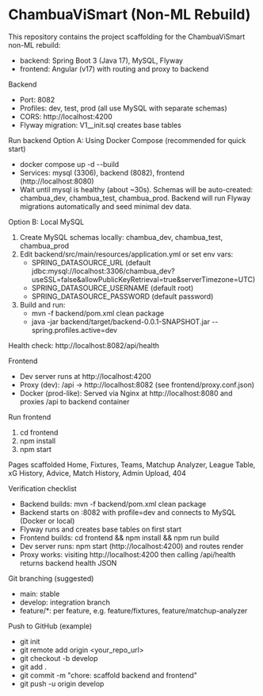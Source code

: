 # ChambuaViSmart (Non-ML Rebuild)

This repository contains the project scaffolding for the ChambuaViSmart non-ML rebuild:
- backend: Spring Boot 3 (Java 17), MySQL, Flyway
- frontend: Angular (v17) with routing and proxy to backend

Backend
- Port: 8082
- Profiles: dev, test, prod (all use MySQL with separate schemas)
- CORS: http://localhost:4200
- Flyway migration: V1__init.sql creates base tables

Run backend
Option A: Using Docker Compose (recommended for quick start)
- docker compose up -d --build
- Services: mysql (3306), backend (8082), frontend (http://localhost:8080)
- Wait until mysql is healthy (about ~30s). Schemas will be auto-created: chambua_dev, chambua_test, chambua_prod. Backend will run Flyway migrations automatically and seed minimal dev data.

Option B: Local MySQL
1) Create MySQL schemas locally: chambua_dev, chambua_test, chambua_prod
2) Edit backend/src/main/resources/application.yml or set env vars:
   - SPRING_DATASOURCE_URL (default jdbc:mysql://localhost:3306/chambua_dev?useSSL=false&allowPublicKeyRetrieval=true&serverTimezone=UTC)
   - SPRING_DATASOURCE_USERNAME (default root)
   - SPRING_DATASOURCE_PASSWORD (default password)
3) Build and run:
   - mvn -f backend/pom.xml clean package
   - java -jar backend/target/backend-0.0.1-SNAPSHOT.jar --spring.profiles.active=dev

Health check: http://localhost:8082/api/health

Frontend
- Dev server runs at http://localhost:4200
- Proxy (dev): /api -> http://localhost:8082 (see frontend/proxy.conf.json)
- Docker (prod-like): Served via Nginx at http://localhost:8080 and proxies /api to backend container

Run frontend
1) cd frontend
2) npm install
3) npm start

Pages scaffolded
Home, Fixtures, Teams, Matchup Analyzer, League Table, xG History, Advice, Match History, Admin Upload, 404

Verification checklist
- Backend builds: mvn -f backend/pom.xml clean package
- Backend starts on :8082 with profile=dev and connects to MySQL (Docker or local)
- Flyway runs and creates base tables on first start
- Frontend builds: cd frontend && npm install && npm run build
- Dev server runs: npm start (http://localhost:4200) and routes render
- Proxy works: visiting http://localhost:4200 then calling /api/health returns backend health JSON

Git branching (suggested)
- main: stable
- develop: integration branch
- feature/*: per feature, e.g. feature/fixtures, feature/matchup-analyzer

Push to GitHub (example)
- git init
- git remote add origin <your_repo_url>
- git checkout -b develop
- git add .
- git commit -m "chore: scaffold backend and frontend"
- git push -u origin develop
